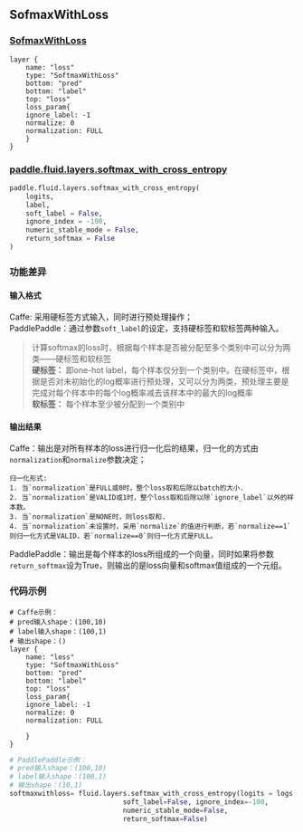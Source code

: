 ## SofmaxWithLoss


### [SofmaxWithLoss](http://caffe.berkeleyvision.org/tutorial/layers/softmaxwithloss.html)
```
layer {
    name: "loss"
    type: "SoftmaxWithLoss"
    bottom: "pred"
    bottom: "label"
    top: "loss"
    loss_param{
	ignore_label: -1
	normalize: 0
	normalization: FULL
    }
}
```


### [paddle.fluid.layers.softmax_with_cross_entropy](http://paddlepaddle.org/documentation/docs/zh/1.3/api_cn/layers_cn.html#permalink-164-softmax_with_cross_entropy)
```python
paddle.fluid.layers.softmax_with_cross_entropy(
    logits,
    label,
    soft_label = False,
    ignore_index = -100,
    numeric_stable_mode = False, 
    return_softmax = False
)
```  

### 功能差异
#### 输入格式
Caffe: 采用硬标签方式输入，同时进行预处理操作；  
PaddlePaddle：通过参数`soft_label`的设定，支持硬标签和软标签两种输入。  
> 计算softmax的loss时，根据每个样本是否被分配至多个类别中可以分为两类——硬标签和软标签  
> **硬标签：** 即one-hot label，每个样本仅分到一个类别中。在硬标签中，根据是否对未初始化的log概率进行预处理，又可以分为两类，预处理主要是完成对每个样本中的每个log概率减去该样本中的最大的log概率  
> **软标签：** 每个样本至少被分配到一个类别中
 
#### 输出结果
Caffe：输出是对所有样本的loss进行归一化后的结果，归一化的方式由`normalization`和`normalize`参数决定；
```
归一化形式:
1. 当`normalization`是FULL或0时，整个loss取和后除以batch的大小.
2. 当`normalization`是VALID或1时，整个loss取和后除以除`ignore_label`以外的样本数。
3. 当`normalization`是NONE时，则loss取和.
4. 当`normalization`未设置时，采用`normalize`的值进行判断，若`normalize==1`则归一化方式是VALID，若`normalize==0`则归一化方式是FULL。
```
PaddlePaddle：输出是每个样本的loss所组成的一个向量，同时如果将参数`return_softmax`设为True，则输出的是loss向量和softmax值组成的一个元组。

### 代码示例
```  
# Caffe示例：
# pred输入shape：(100,10)  
# label输入shape：(100,1)  
# 输出shape：()
layer {
    name: "loss"
    type: "SoftmaxWithLoss"
    bottom: "pred"
    bottom: "label"
    top: "loss"
    loss_param{
	ignore_label: -1
	normalize: 0
	normalization: FULL

    }
}
```

  
```python  
# PaddlePaddle示例：
# pred输入shape：(100,10)  
# label输入shape：(100,1)  
# 输出shape：(10,1)
softmaxwithloss= fluid.layers.softmax_with_cross_entropy(logits = logs, label = labels, 
							soft_label=False, ignore_index=-100, 
							numeric_stable_mode=False, 
							return_softmax=False)
```
